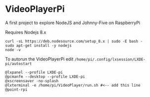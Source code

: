 # VideoPlayerPi
A first project to explore NodeJS and Johnny-Five on RaspberryPi

Requires Nodejs 8.x
```
curl -sL https://deb.nodesource.com/setup_8.x | sudo -E bash -
sudo apt-get install -y nodejs
node -v
```

To autorun the VideoPlayerPi edit `/home/pi/.config/lxsession/LXDE-pi/autostart`
```
@lxpanel --profile LXDE-pi
@pcmanfm --desktop --profile LXDE-pi
@xscreensaver -no-splash
@lxterminal -e /home/pi/VideoPlayer/run.sh #<-- add this line
@point-rpi
```
